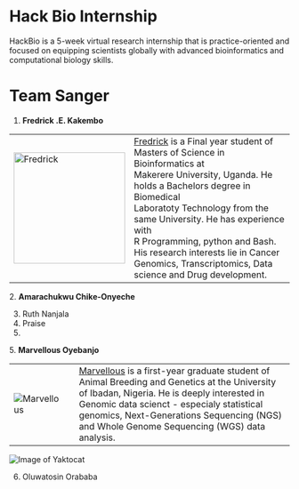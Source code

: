 # **Hack Bio Internship**
HackBio is a 5-week virtual research internship that is practice-oriented and focused on equipping scientists globally with advanced bioinformatics and computational biology skills.
# **Team Sanger**

[comment]: <> (Fredrick's Profile)
1. **Fredrick .E. Kakembo**  
<table>
  <tr>
    <td><img src="https://avatars.githubusercontent.com/u/42891354?v=4" alt="Fredrick" width="200" height="200" /></td>
    <td><a href="https://www.linkedin.com/in/fredrick-e-kakembo-53b36b120">Fredrick</a> is a Final year student of Masters of Science in Bioinformatics at<br \>Makerere University, Uganda. He holds a Bachelors degree in Biomedical<br \>Laboratoty Technology from the same University. He has experience with <br \>R Programming, python and Bash. His research interests lie in Cancer<br \>Genomics, Transcriptomics, Data science and Drug development.<br /\></td>
  </tr>
</table>

[comment]: <> (Amarachukwu's profile)
2. **Amarachukwu Chike-Onyeche**

3. Ruth Nanjala
4. Praise
5. 
[comment]: <> (Marvellous' Profile)
5. **Marvellous Oyebanjo**
<table>
  <tr>
    <td><img src="" alt="Marvellous" /><td>
    <td><a href="www.linkedin.com/in/marvellous-oyebanjo">Marvellous</a> is a first-year graduate student of Animal Breeding and Genetics at the University of Ibadan, Nigeria. He is deeply interested in Genomic data scienct - especialy statistical genomics, Next-Generations Sequencing (NGS) and Whole Genome Sequencing (WGS) data analysis.<br /\></td>
  </tr>
 </table>
 
![Image of Yaktocat](https://octodex.github.com/images/yaktocat.png)



6. Oluwatosin Orababa 
